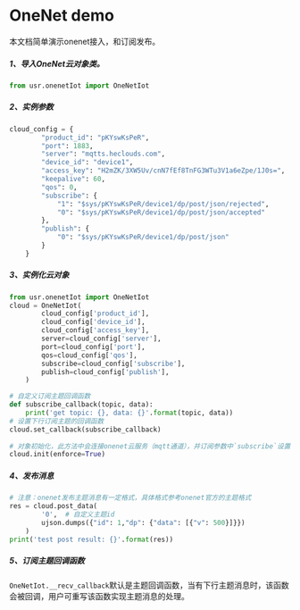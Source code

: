 # OneNet demo

本文档简单演示onenet接入，和订阅发布。

##### 1、导入OneNet云对象类。
```python
from usr.onenetIot import OneNetIot
```

##### 2、实例参数
```python
cloud_config = {
        "product_id": "pKYswKsPeR",
        "port": 1883,
        "server": "mqtts.heclouds.com",
        "device_id": "device1",
        "access_key": "H2mZK/3XW5Uv/cnN7fEf8TnFG3WTu3V1a6eZpe/1J0s=",
        "keepalive": 60,
        "qos": 0,
        "subscribe": {
            "1": "$sys/pKYswKsPeR/device1/dp/post/json/rejected",
            "0": "$sys/pKYswKsPeR/device1/dp/post/json/accepted"
        },
        "publish": {
            "0": "$sys/pKYswKsPeR/device1/dp/post/json"
        }
    }
```

##### 3、实例化云对象
```python
from usr.onenetIot import OneNetIot
cloud = OneNetIot(
        cloud_config['product_id'],
        cloud_config['device_id'],
        cloud_config['access_key'],
        server=cloud_config['server'],
        port=cloud_config['port'],
        qos=cloud_config['qos'],
        subscribe=cloud_config['subscribe'],
        publish=cloud_config['publish'],
    )

# 自定义订阅主题回调函数
def subscribe_callback(topic, data):
    print('get topic: {}, data: {}'.format(topic, data))
# 设置下行订阅主题的回调函数
cloud.set_callback(subscribe_callback)
    
# 对象初始化，此方法中会连接onenet云服务（mqtt通道），并订阅参数中`subscribe`设置的主题。
cloud.init(enforce=True)
```

##### 4、发布消息
```python
# 注意：onenet发布主题消息有一定格式，具体格式参考onenet官方的主题格式
res = cloud.post_data(
        '0',  # 自定义主题id
        ujson.dumps({"id": 1,"dp": {"data": [{"v": 500}]}})
    )
print('test post result: {}'.format(res))
```


##### 5、订阅主题回调函数
`OneNetIot.__recv_callback`默认是主题回调函数，当有下行主题消息时，该函数会被回调，用户可重写该函数实现主题消息的处理。